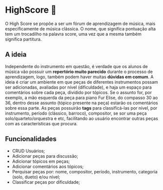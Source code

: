 # HighScore 🎼
O High Score se propõe a ser um fórum de aprendizagem de música, mais especificamente de música clássica.
O nome, que significa pontuação alta tem um trocadilho na palavra score, uma vez que a mesma também significa partitura.

## A ideia
Independente do instrumento em questão, é verdade que os alunos de música vão possuir um **repertório muito parecido** durante o processo de aprendizagem, logo, também podem haver muitas **dúvidas em comum**. A ideia é criar um ambiente em que peças de diferentes instrumentos possam ser adicionadas, avaliadas por nível (dificuldade), e haja um espaço para comentários sobre cada peça, dividido por tópicos. Se o assunto for, por exemplo, a mão esquerda da peça para piano Fur Elise, do compasso 30 ao 36, dentro desse assunto (tópico presente na peça) estarão os comentários sobre essa parte.
As peças possuirão **tags** para classificá-las por nível, por instrumento, período (clássico, barroco), compositor, se sor uma peça solo/quarteto/orquestra e etc, facilitando ao usuário encontrar outras peças com as características que procura.

## Funcionalidades
* CRUD Usuários;
* Adicionar peças para discussão;
* Adicionar tópicos em peças;
* Adicionar comentários aos tópicos;
* Perquisar peças por: nome, compositor, período, instrumento, categoria (solo, dueto) e/ou nível;
* Classificar peças por dificuldade;
